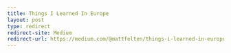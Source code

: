 ```yaml
---
title: Things I Learned In Europe
layout: post
type: redirect
redirect-site: Medium
redirect-url: https://medium.com/@mattfelten/things-i-learned-in-europe-aa812fef0e0a
---
```


